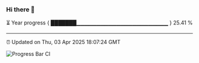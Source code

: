 ### Hi there 👋

⏳ Year progress { ███████▁▁▁▁▁▁▁▁▁▁▁▁▁▁▁▁▁▁▁▁▁▁▁ } 25.41 %

---

⏰ Updated on Thu, 03 Apr 2025 18:07:24 GMT

![Progress Bar CI](https://github.com/liununu/liununu/workflows/Progress%20Bar%20CI/badge.svg)
